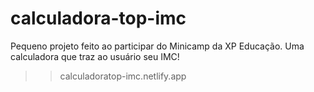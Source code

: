 # calculadora-top-imc
Pequeno projeto feito ao participar do Minicamp da XP Educação. Uma calculadora que traz ao usuário seu IMC!

>> calculadoratop-imc.netlify.app

